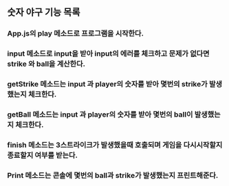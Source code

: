 ## 숫자 야구 기능 목록
### App.js의 play 메소드로 프로그램을 시작한다.
### input 메소드로 input을 받아 input의 에러를 체크하고 문제가 없다면 strike 와 ball을 계산한다.
### getStrike 메소드는 input 과 player의 숫자를 받아 몇번의 strike가 발생했는지 체크한다.
### getBall 메소드는 input 과 player의 숫자를 받아 몇번의 ball이 발생했는지 체크한다.
### finish 메소드는 3스트라이크가 발생했을때 호출되며 게임을 다시시작할지 종료할지 여부를 받는다.
### Print 메소드는 콘솔에 몇번의 ball과 strike가 발생했는지 프린트해준다.